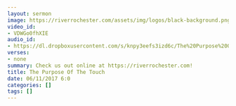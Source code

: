 ```yaml
---
layout: sermon
image: https://riverrochester.com/assets/img/logos/black-background.png
video_id:
- VDWGo0fhXIE
audio_id:
- https://dl.dropboxusercontent.com/s/knpy3eefs3izd6c/The%20Purpose%20Of%20The%20Touch.mp3?dl=0
verses:
- none
summary: Check us out online at https://riverrochester.com!
title: The Purpose Of The Touch
date: 06/11/2017 6:0
categories: []
tags: []
---
```

